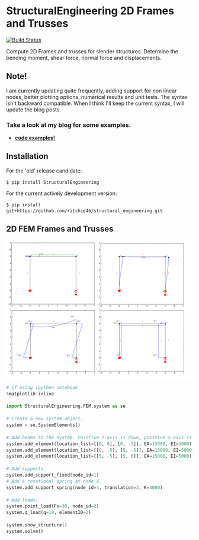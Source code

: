 # StructuralEngineering 2D Frames and Trusses
[![Build Status](https://travis-ci.org/ritchie46/structural_engineering.svg?branch=master)](https://travis-ci.org/ritchie46/structural_engineering)

Compute 2D Frames and trusses for slender structures. Determine the bending moment, shear force, normal force and displacements.

## Note!

I am currently updating quite frequently, adding support for non linear nodes, better plotting options, numerical results and
unit tests. The syntax isn't backward compatible. When I think I'll keep the current syntax, I will update the blog
posts.


### Take a look at my blog for some examples.

* __[code examples!](https://ritchievink.com/blog/2017/01/12/python-1d-fem-example-1/)__

## Installation

For the 'old' release candidate:
```
$ pip install StructuralEngineering
```

For the current actively development version:
```
$ pip install git+https://github.com/ritchie46/structural_engineering.git
```

## 2D FEM Frames and Trusses
![](images/rand/structure.png)


```python
# if using ipython notebook
%matplotlib inline

import StructuralEngineering.FEM.system as se

# Create a new system object.
system = se.SystemElements()

# Add beams to the system. Positive z-axis is down, positive x-axis is the right.
system.add_element(location_list=[[0, 0], [0, -5]], EA=15000, EI=5000)
system.add_element(location_list=[[0, -5], [5, -5]], EA=15000, EI=5000)
system.add_element(location_list=[[5, -5], [5, 0]], EA=15000, EI=5000)

# Add supports.
system.add_support_fixed(node_id=1)
# Add a rotational spring at node 4.
system.add_support_spring(node_id=4, translation=3, K=4000)

# Add loads.
system.point_load(Fx=30, node_id=2)
system.q_load(q=10, elementID=2)

system.show_structure()
system.solve()
```
